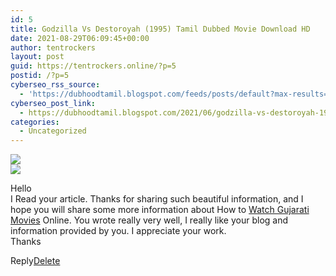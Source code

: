 ```yaml
---
id: 5
title: Godzilla Vs Destoroyah (1995) Tamil Dubbed Movie Download HD
date: 2021-08-29T06:09:45+00:00
author: tentrockers
layout: post
guid: https://tentrockers.online/?p=5
postid: /?p=5
cyberseo_rss_source:
  - 'https://dubhoodtamil.blogspot.com/feeds/posts/default?max-results=150&start-index=1'
cyberseo_post_link:
  - https://dubhoodtamil.blogspot.com/2021/06/godzilla-vs-destoroyah-1995-tamil.html
categories:
  - Uncategorized
---
```

<div class="media_block">
  <img src="https://1.bp.blogspot.com/-KTqyvlOP6Ew/YNkq8gCJVNI/AAAAAAAABU4/neEJoFtxvScsTUG5oOd9vyyuBvRtxi9qACLcBGAsYHQ/s72-w280-h400-c/Godzilla-Vs-Destoroyah-1995.jpg" class="media_thumbnail" />
</div>

<div>
  <img src="https://1.bp.blogspot.com/-KTqyvlOP6Ew/YNkq8gCJVNI/AAAAAAAABU4/neEJoFtxvScsTUG5oOd9vyyuBvRtxi9qACLcBGAsYHQ/w280-h400/Godzilla-Vs-Destoroyah-1995.jpg" class="ff-og-image-inserted" />
</div>

<p class="comment-content">
  Hello <br />I Read your article. Thanks for sharing such beautiful information, and I hope you will share some more information about How to <a href="https://www.shemaroome.com/hi/movie" rel="nofollow">Watch Gujarati Movies</a> Online. You wrote really very well, I really like your blog and information provided by you. I appreciate your work.<br />Thanks
</p>

<span class="comment-actions secondary-text"><a class="comment-reply" target="_self" data-comment-id="5563237343098838184" rel="noopener">Reply</a><span class="item-control blog-admin blog-admin pid-1906432352"><a target="_self" href="https://www.blogger.com/delete-comment.g?blogID=127637919235788620&postID=5563237343098838184" rel="noopener">Delete</a></span></span>